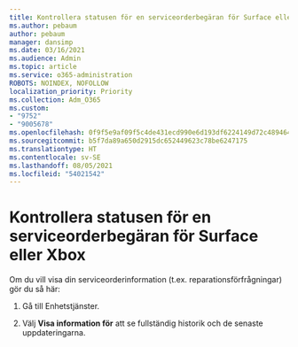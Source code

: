 ```yaml
---
title: Kontrollera statusen för en serviceorderbegäran för Surface eller Xbox
ms.author: pebaum
author: pebaum
manager: dansimp
ms.date: 03/16/2021
ms.audience: Admin
ms.topic: article
ms.service: o365-administration
ROBOTS: NOINDEX, NOFOLLOW
localization_priority: Priority
ms.collection: Adm_O365
ms.custom:
- "9752"
- "9005678"
ms.openlocfilehash: 0f9f5e9af09f5c4de431ecd990e6d193df6224149d72c48946425824ad60dd23
ms.sourcegitcommit: b5f7da89a650d2915dc652449623c78be6247175
ms.translationtype: HT
ms.contentlocale: sv-SE
ms.lasthandoff: 08/05/2021
ms.locfileid: "54021542"
---
```

# <a name="check-the-status-of-a-service-order-request-for-surface-or-xbox"></a>Kontrollera statusen för en serviceorderbegäran för Surface eller Xbox

Om du vill visa din serviceorderinformation (t.ex. reparationsförfrågningar) gör du så här:

1. Gå till Enhetstjänster.

1. Välj **Visa information för** att se fullständig historik och de senaste uppdateringarna.

